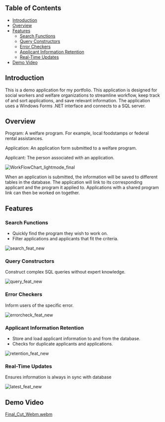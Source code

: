 ## Table of Contents
- [Introduction](#introduction)
- [Overview](#overview)
- [Features](#features)
  - [Search Functions](#search-functions)
  - [Query Constructors](#query-constructors)
  - [Error Checkers](#error-checkers)
  - [Applicant Information Retention](#applicant-information-retention)
  - [Real-Time Updates](#real-time-updates)
- [Demo Video](#demo-video)

## Introduction

This is a demo application for my portfolio. This application is designed for social workers and welfare organizations to streamline workflow, keep track of and sort applications, and save relevant information. The application uses a Windows Forms .NET interface and connects to a SQL server.

## Overview

Program: A welfare program. For example, local foodstamps or federal rental assistances.

Application: An application form submitted to a welfare program.

Applicant: The person associated with an application.

![WorkFlowChart_lightmode_final](https://github.com/benhwlcode/WelfareApp/assets/141098928/095128f6-0d24-4aad-923e-9523e3224427)

When an application is submitted, the information will be saved to different tables in the database. The application will link to its corresponding applicant and the program it applied to. Applications with a shared program link can then be worked on together.

## Features

### Search Functions
- Quickly find the program they wish to work on.
- Filter applications and applicants that fit the criteria.

![search_feat_new](https://github.com/benhwlcode/WelfareApp/assets/141098928/f3d5da79-799c-4cff-a8b9-168edfa88342)

### Query Constructors
Construct complex SQL queries without expert knowledge.

![query_feat_new](https://github.com/benhwlcode/WelfareApp/assets/141098928/84076de7-c6d5-422f-be3b-18cbddfc4a7a)

### Error Checkers
Inform users of the specific error.

![errorcheck_feat_new](https://github.com/benhwlcode/WelfareApp/assets/141098928/9d8e4fad-88eb-438f-a85e-eb313f6e2d17)

### Applicant Information Retention
- Store and load applicant information to and from the database.
- Checks for duplicate applicants and applications.

![retention_feat_new](https://github.com/benhwlcode/WelfareApp/assets/141098928/f61501b7-7b24-45e4-bb35-c8181ad3d5fe)

### Real-Time Updates
Ensures information is always in sync with database

![latest_feat_new](https://github.com/benhwlcode/WelfareApp/assets/141098928/58e0181f-1fc4-4ebd-b031-fdedc6b3a9ad)

## Demo Video

[Final_Cut_Webm.webm](https://github.com/benhwlcode/WelfareApp/assets/141098928/c3ef6aaf-5597-408b-b48d-6cc081e11d32)













